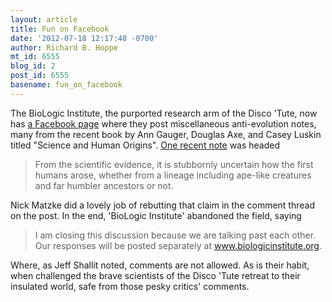 ```yaml
---
layout: article
title: Fun on Facebook
date: '2012-07-18 12:17:48 -0700'
author: Richard B. Hoppe
mt_id: 6555
blog_id: 2
post_id: 6555
basename: fun_on_facebook
---
```

The BioLogic Institute, the purported research arm of the Disco 'Tute, now has [a Facebook page](https://www.facebook.com/BiologicInstitute) where they post miscellaneous anti-evolution notes, many from the recent book by Ann Gauger, Douglas Axe, and Casey Luskin titled "Science and Human Origins". [One recent note](https://www.facebook.com/BiologicInstitute/posts/100608590086002?notif_t=share_reply) was headed 

> From the scientific evidence, it is stubbornly uncertain how the first humans arose, whether from a lineage including ape-like creatures and far humbler ancestors or not.

 Nick Matzke did a lovely job of rebutting that claim in the comment thread on the post. In the end, 'BioLogic Institute' abandoned the field, saying

> I am closing this discussion because we are talking past each other. Our responses will be posted separately at www.biologicinstitute.org.

Where, as Jeff Shallit noted, comments are not allowed. As is their habit, when challenged the brave scientists of the Disco 'Tute retreat to their insulated world, safe from those pesky critics' comments.
